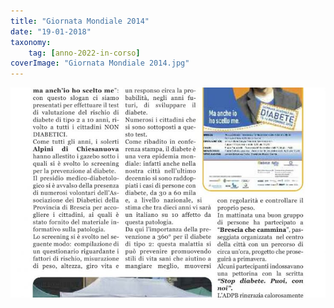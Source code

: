 ```yaml
---
title: "Giornata Mondiale 2014"
date: "19-01-2018"
taxonomy: 
    tag: [anno-2022-in-corso]
coverImage: "Giornata Mondiale 2014.jpg"
---
```


![Giornata Mondiale 2014](images/Giornata%20Mondiale%202014.jpg)
